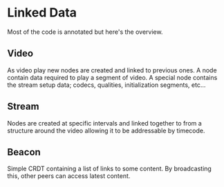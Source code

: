 # Linked Data
Most of the code is annotated but here's the overview.
## Video
As video play new nodes are created and linked to previous ones. A node contain data required to play a segment of video. A special node contains the stream setup data; codecs, qualities, initialization segments, etc...
## Stream
Nodes are created at specific intervals and linked together to from a structure around the video allowing it to be addressable by timecode.
## Beacon
Simple CRDT containing a list of links to some content. By broadcasting this, other peers can access latest content.